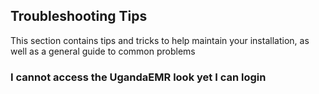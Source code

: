 ## Troubleshooting Tips

This section contains tips and tricks to help maintain your installation, as well as a general guide to common problems 

### I cannot access the UgandaEMR look yet I can login 


